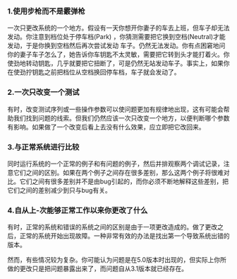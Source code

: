 ### 1.使用步枪而不是霰弹枪

一次只更改系统的一个地方。假设有一天你想开你妻子的车去上班，但车子却无法发动。你注意到档位处于停车档(Park) ，你猜测需要把它换到空档(Neutral)才能发动，于是你换到空档然后再次尝试发动
车子。仍然无法发动。你有点困窘地问你的妻子车子怎么了，她告诉你车钥匙不太灵敏，需要把它转到头才能打着火。你使劲地转动钥匙，几乎就要把它扭断了，可是仍然无站发动车子。事实上，如果你在使劲拧钥匙之前把档位从空档换回停车档，车子就会发动了。

### 2.一次只改变一个测试

有时，改变测试序列或一些操作参数可以使问题更加有规律地出现，这有可能会帮助我们找到问题的线索。但我们仍然应该一次只改变一个地方，以便判断哪个参数有影响。如果做了一个改变后看上去没有什么效果，应立即把它改回来。

### 3.与正常系统进行比较

同时运行系统的一个正常的例子和有问题的例子，然后并排观察两个调试记录，注意它们之间的区别。如果在两个例子之间存在很多差别，那么这两个例子将很难对比。它们之间有很多差别并不是由bug引起的，而你必须不断地解释这些差别，把它们之间的差别减少到只与bug有关。

### 4.自从上-次能够正常工作以来你更改了什么

有时，正常的系统和错误的系统之间的区别是由于一项更改造成的。做了更改之后，正常的系统开始出现故障。一种非常有效的办法是找出第一个导致系统出错的版本。

然而，有些情况较为复杂。你可能认为问题是在5.0版本时出现的，但实际上你所做的更改只是把问题暴露出来了，而问题自从3.1版本就已经存在。

